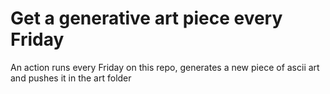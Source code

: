 # Get a generative art piece every Friday

An action runs every Friday on this repo, generates a new piece of ascii art and pushes it in the art folder
